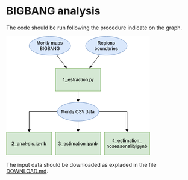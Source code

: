 # BIGBANG analysis

The code should be run following the procedure indicate on the graph.

![img](img\Flowchart.png)

The input data should be downloaded as expladed in the file [DOWNLOAD.md](input\BIGBANG\DOWNLOAD.md).